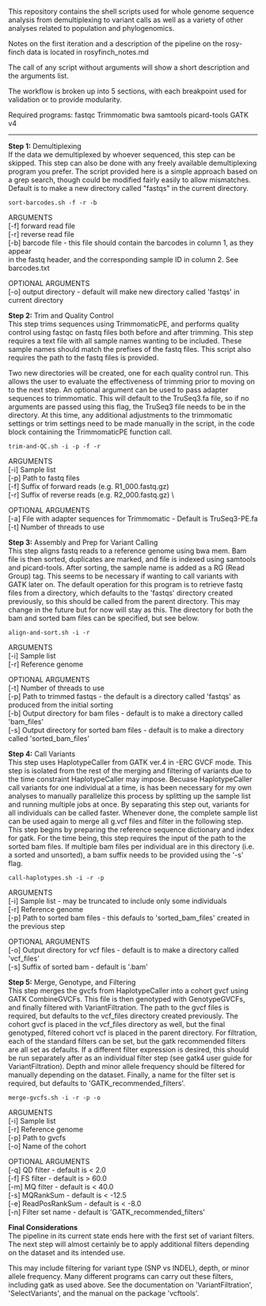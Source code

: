 This repository contains the shell scripts used for whole genome sequence analysis from demultiplexing to variant calls as well as a variety of other analyses related to population and phylogenomics.

Notes on the first iteration and a description of the pipeline on the rosy-finch data is located in rosyfinch_notes.md

The call of any script without arguments will show a short description and the arguments list.

The workflow is broken up into 5 sections, with each breakpoint used for validation or to provide modularity.

Required programs:
fastqc
Trimmomatic
bwa
samtools
picard-tools
GATK v4

------------------------------------------------------------------------------------------------------

**Step 1:** Demultiplexing \
If the data we demultiplexed by whoever sequenced, this step can be skipped. This step can also be done with any freely available demultiplexing program you prefer. The script provided here is a simple approach based on a grep search, though could be modified fairly easily to allow mismatches. Default is to make a new directory called "fastqs" in the current directory.

    sort-barcodes.sh -f -r -b

ARGUMENTS \
[-f] forward read file \
[-r] reverse read file \
[-b] barcode file - this file should contain the barcodes in column 1, as    they appear \
     in the fastq header, and the corresponding sample ID in column 2. See barcodes.txt

OPTIONAL ARGUMENTS \
[-o] output directory - default will make new directory called 'fastqs' in current directory

**Step 2:** Trim and Quality Control \
This step trims sequences using TrimmomaticPE, and performs quality control using fastqc on fastq files both before and after trimming. This step requires a text file with all sample names wanting to be included. These sample names should match the prefixes of the fastq files. This script also requires the path to the fastq files is provided.

Two new directories will be created, one for each quality control run. This allows the user to evaluate the effectiveness of trimming prior to moving on to the next step. An optional argument can be used to pass adapter sequences to trimmomatic. This will default to the TruSeq3.fa file, so if no arguments are passed using this flag, the TruSeq3 file needs to be in the directory. At this time, any additional adjustments to the trimmomatic settings or trim settings need to be made manually in the script, in the code block containing the TrimmomaticPE function call.

    trim-and-QC.sh -i -p -f -r

ARGUMENTS \
[-i] Sample list \
[-p] Path to fastq files \
[-f] Suffix of forward reads (e.g. R1_000.fastq.gz) \
[-r] Suffix of reverse reads (e.g. R2_000.fastq.gz) \

OPTIONAL ARGUMENTS \
[-a] File with adapter sequences for Trimmomatic - Default is TruSeq3-PE.fa \
[-t] Number of threads to use

**Step 3:** Assembly and Prep for Variant Calling \
This step aligns fastq reads to a reference genome using bwa mem.
Bam file is then sorted, duplicates are marked, and file is indexed using
samtools and picard-tools. After sorting, the sample name is added as a RG (Read Group) tag. This seems to be necessary if wanting to call variants with GATK later on. The default operation for this program is to retrieve fastq files from a directory, which defaults to the 'fastqs' directory created previously, so this should be called from the parent directory. This may change in the future but for now will stay as this. The directory for both the bam and sorted bam files can be specified, but see below.

    align-and-sort.sh -i -r

ARGUMENTS \
[-i] Sample list \
[-r] Reference genome

OPTIONAL ARGUMENTS \
[-t] Number of threads to use \
[-p] Path to trimmed fastqs - the default is a directory called 'fastqs' as produced from the initial sorting \
[-b] Output directory for bam files - default is to make a directory
     called 'bam_files' \
[-s] Output directory for sorted bam files - default is to make a
     directory called 'sorted_bam_files'

**Step 4:** Call Variants \
This step uses HaplotypeCaller from GATK ver.4 in -ERC GVCF mode. This step is isolated from the rest of the merging and filtering of variants due to the time constraint HaplotypeCaller may impose. Becuase HaplotypeCaller call variants for one individual at a time, is has been necessary for my own analyses to manually parallelize this process by splitting up the sample list and running multiple jobs at once. By separating this step out, variants for all individuals can be called faster. Whenever done, the complete sample list can be used again to merge all g.vcf files and filter in the following step. This step begins by preparing the reference sequence dictionary and index for gatk. For the time being, this step requires the input of the path to the sorted bam files. If multiple bam files per individual are in this directory (i.e. a sorted and unsorted), a bam suffix needs to be provided using the '-s' flag.

    call-haplotypes.sh -i -r -p

ARGUMENTS \
[-i] Sample list - may be truncated to include only some individuals \
[-r] Reference genome \
[-p] Path to sorted bam files - this defauls to 'sorted_bam_files' created in the previous step

OPTIONAL ARGUMENTS \
[-o] Output directory for vcf files - default is to make a directory called 'vcf_files' \
[-s] Suffix of sorted bam - default is '.bam'

**Step 5:** Merge, Genotype, and Filtering \
This step merges the gvcfs from HaplotypeCaller into a cohort gvcf using GATK CombineGVCFs. This file is then genotyped with GenotypeGVCFs, and finally filtered with VariantFiltration. The path to the gvcf files is required, but defaults to the vcf_files directory created previously. The cohort gvcf is placed in the vcf_files directory as well, but the final genotyped, filtered cohort vcf is placed in the parent directory. For filtration, each of the standard filters can be set, but the gatk recommended filters are all set as defaults. If a different filter expression is desired, this should be run separately after as an individual filter step (see gatk4 user guide for VariantFiltration). Depth and minor allele frequency should be filtered for manually depending on the dataset. Finally, a name for the filter set is required, but defaults to 'GATK_recommended_filters'.

    merge-gvcfs.sh -i -r -p -o

ARGUMENTS \
[-i] Sample list \
[-r] Reference genome \
[-p] Path to gvcfs \
[-o] Name of the cohort

OPTIONAL ARGUMENTS \
[-q] QD filter - default is < 2.0 \
[-f] FS filter - default is > 60.0 \
[-m] MQ filter - default is < 40.0 \
[-s] MQRankSum - default is < -12.5 \
[-e] ReadPosRankSum - default is < -8.0 \
[-n] Filter set name - default is 'GATK_recommended_filters'

**Final Considerations** \
The pipeline in its current state ends here with the first set of variant filters. The next step will almost certainly be to apply additional filters depending on the dataset and its intended use.

This may include filtering for variant type (SNP vs INDEL), depth, or minor allele frequency. Many different programs can carry out these filters, including gatk as used above. See the documentation on 'VariantFiltration', 'SelectVariants', and the manual on the package 'vcftools'.

